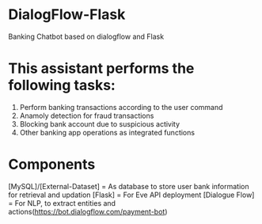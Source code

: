 # DialogFlow-Flask
Banking Chatbot based on dialogflow and Flask

# This assistant performs the following tasks:
1) Perform banking transactions according to the user command
2) Anamoly detection for fraud transactions
3) Blocking bank account due to suspicious activity
4) Other banking app operations as integrated functions

# Components

[MySQL]/[External-Dataset] = As database to store user bank information for retrieval and updation
[Flask] = For Eve API deployment
[Dialogue Flow] = For NLP, to extract entities and actions(https://bot.dialogflow.com/payment-bot)


